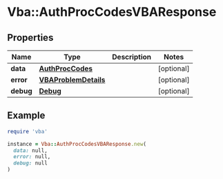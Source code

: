 # Vba::AuthProcCodesVBAResponse

## Properties

| Name | Type | Description | Notes |
| ---- | ---- | ----------- | ----- |
| **data** | [**AuthProcCodes**](AuthProcCodes.md) |  | [optional] |
| **error** | [**VBAProblemDetails**](VBAProblemDetails.md) |  | [optional] |
| **debug** | [**Debug**](Debug.md) |  | [optional] |

## Example

```ruby
require 'vba'

instance = Vba::AuthProcCodesVBAResponse.new(
  data: null,
  error: null,
  debug: null
)
```

